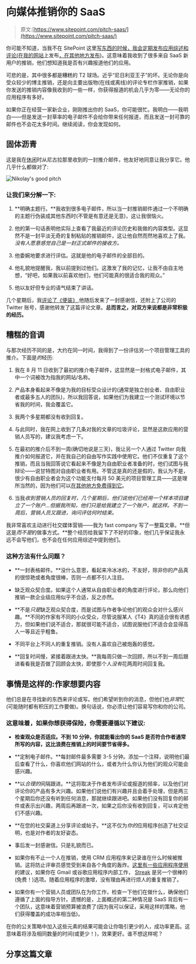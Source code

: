 # 向媒体推销你的 SaaS

> 原文:[https://www.sitepoint.com/pitch-saas/](https://www.sitepoint.com/pitch-saas/)

你可能不知道，当我不在 SitePoint 这里[写东西的时候，我会定期发布应用综述和评论(在我的网站](https://www.sitepoint.com/author/mnickolaisen/)上发布[，在其他地方发布](http://www.bombchelle.com/category/reviews-2/))。这意味着我收到了很多来自 SaaS 新用户的推销，他们想知道我是否有兴趣报道他们的应用。

可悲的是，其中很多都是糟糕的 T2 球场。近乎“尼日利亚王子”的坏。无论你是向受众较少的博主推销，还是向主要出版物(在线或离线)的评论专栏作家推销，如果你发送的推销内容像我收到的一些一样，你获得报道的机会几乎为零——无论你的应用程序有多好。

如果你正在经营一家新企业，刚刚推出你的 SaaS，你可能很忙。我明白——我明白——但是发送一封草率的电子邮件不会给你带来任何报道，而且发送一封可靠的邮件也不会花太多时间。继续阅读，你会发现如何。

## 固体沥青

这是我在[休闲](http://www.casual.pm)时从尼古拉那里收到的一封推介邮件，他友好地同意让我分享它。他几乎什么都做对了:

![Nikolay's good pitch](../Images/b251d11554bf0a338dc533b14a92627e.png)

### 让我们来分解一下:

1.  **明确主题行。**我收到很多电子邮件，所以当一封推销邮件通过一个不明确的主题行伪装成其他东西时(不管是有意还是无意)，这让我很恼火。

2.  他的第一句话表明他实际上查看了我最近的评论历史和我做的内容类型。这显然不是一封平淡无奇的复制粘贴的推销邮件，这让他自然而然地喜欢上了我。*没有人愿意感觉自己是一封正式邮件的接收方。*

3.  他委婉地要求进行评估。这就是他的电子邮件的全部目的。

4.  他礼貌地提醒我，我以前提到过他们。这激发了我的记忆，让我不由自主地想，“好吧，如果我以前喜欢他们，他们可能真的很适合我的观众。”

5.  他以友好但专业的语气结束了讲话。

几个星期后，我[评论了《便装》](http://www.bombchelle.com/2014/review-casual-pm/),他随后发来了一封感谢信，还附上了公司的 Twitter 账号，感谢他转发了这篇评论文章。**总而言之，对双方来说都是非常积极的经历。**

## 糟糕的音调

与那次经历不同的是，大约在同一时间，我得到了一份评估另一个项目管理工具的推介。下面是*的*经历:

1.  我在 8 月 11 日收到了最初的推介电子邮件，这显然是一封格式电子邮件，其中一个词被改为指我的网站/名称。

2.  产品本身看起来不像是为我的目标受众设计的(通常是独立创业者、自由职业者或最多五人的团队)，所以我回答说，如果他们为我建立一个测试环境以节省我的时间，我会覆盖它。

3.  我两个多星期都没有收到回复。

4.  与此同时，我在网上收到了几条对我的文章的垃圾评论，显然是这款应用的营销人员写的，建议我考虑一下。

5.  在最初的推介后不到一周(确切地说是三天)，我让另一个人通过 Twitter 向我推介如何报道它，并在我自己的自由写作实践中使用它。他们不仅重复了这个推销，而且当我回答说它看起来不像是为自由职业者准备的时，他们试图与我辩论——说甘特图对自由职业者有用。不管这是真的还是假的，我认为不是，很少有自由职业者会为这个功能支付每月 50 美元的项目管理工具——这是理所当然的，因为他们可以[在其他地方免费得到它](https://teamweek.com/)。

6.  当我*收到营销人员的回复时，几个星期后，他们说他们已经用一个样本项目建立了一个账户…但据我所知，他们只是给我建立了一个账户，就这样。不到一周后，营销人员又跟进，询问评估何时结束。*

我非常喜欢主动进行社交媒体营销——我为 fast company 写了一整篇文章。**但这是*而不是*的做事方式。**整个经历给我留下了不好的印象，他们几乎保证我永远不会写他们，也不会在任何应用综述中提到他们。

### 这种方法有什么问题？

*   **一封表格邮件。**没什么意思，看起来冷冰冰的，不友好，除非你的产品真的很惊艳或者角度很棒，否则一点都不引人注目。

*   缺乏观众契合度。如果这个人通常从自由职业者的角度进行评论，那么向他们推销一款企业级应用似乎不合适，反之亦然。

*   **不是*只是*缺乏观众契合度，而是试图与作者争论他们的观众会对什么感兴趣。**不同的作家有不同的小众受众，尽管说服某人《T4》真的适合很有诱惑力，但如果他们说不适合，那就很可能不适合，试图说服他们不适合会显得高人一等且近乎粗鲁。

*   不同平台上不同人的重复推销。没有人喜欢自己被炮轰的感觉。

*   **回复时间慢，紧接着跟进太快。**我每周只做一次回顾，所以不到一周后跟进看看我是否做了回顾会太快，即使那个人*没有*花两周时间回复我。

## 事情是这样的:作家想要内容

他们总是在寻找新的东西来评论或写。他们希望听到你的消息，但他们也*非常*忙(可能随时都有积压的工作要做)。换句话说，你必须让他们容易写你和你的公司。

### 这意味着，如果你想获得保险，你需要遵循以下建议:

*   **检查观众是否适应。不到 10 分钟，你就能看出你的 SaaS 是否符合作者通常所写的内容，这比浪费在推销上的时间要节省得多。**

*   **定制电子邮件。**每封邮件最多需要 3-5 分钟。添加一个注释，说明他们最后查看了什么，你喜欢他们网站的什么，或者为什么你认为他们的观众可能会感兴趣。

*   **以*合理的*间隔跟进。**这将取决于作者发布评论或报道的频率，以及他们对评论你的产品有多大兴趣。如果他们说他们有兴趣并且会着手处理，但是两三个星期后你还没有听到任何消息，那就继续跟进吧。如果他们没有回复你的邮件或表示出兴趣，两周后再跟进一次，如果之后你没有收到回复，可以肯定他们不感兴趣。

*   **在您的社交渠道上分享评论或帖子。**这不仅为*你的*应用程序创造了社交证明，也是对作者的友好姿态。

*   事后发一封感谢信。只是礼貌而已。

*   如果你有不止一个人在推销，使用 CRM 应用程序来记录谁在什么时候被推销。这将防止评审员感觉受到来自各个角度的轰炸。[这里有一些应用程序使用](https://www.sitepoint.com/top-5-crm-tools-freelancers-small-businesses/)的建议，如果你在 Gmail 或谷歌应用程序内部工作， [Streak](https://www.streak.com/) 是另一个很棒的(免费！)选项。随着应用程序的激增，没有理由再进行烦人的重复推销了。

*   如果你有一个营销人员或团队在为你工作，检查一下他们在做什么，确保他们遵循了上面的指导方针。遗憾的是，上面概述的第二种情况是 SaaS 背后有一个团队，这意味着营销预算被浪费了(因为我可以保证，采用这样的策略，他们获得覆盖的成功率相当低)。

在你的公关策略中加入这些元素的结果可能会让你吸引更少的人，成功率更高。这意味着将涉及相同数量的时间(或更少！)，效果更好。谁不想这样呢？

## 分享这篇文章